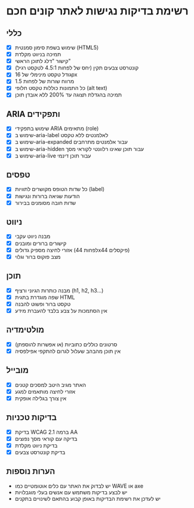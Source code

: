 # רשימת בדיקות נגישות לאתר קונים חכם

## כללי
- [x] שימוש בשפת סימון סמנטית (HTML5)
- [x] תמיכה בניווט מקלדת
- [x] קישור "דלג לתוכן הראשי"
- [x] קונטרסט צבעים תקין (יחס של לפחות 4.5:1 לטקסט רגיל)
- [x] גודל טקסט מינימלי של 16px
- [x] מרווח שורות של לפחות 1.5
- [x] כל התמונות כוללות טקסט חלופי (alt text)
- [x] תמיכה בהגדלת תצוגה עד 200% ללא אובדן תוכן

## ARIA ותפקידים
- [x] שימוש בתפקידי ARIA מתאימים (role)
- [x] שימוש ב-aria-label לאלמנטים ללא טקסט
- [x] שימוש ב-aria-expanded עבור אלמנטים מתרחבים
- [x] שימוש ב-aria-hidden עבור תוכן שאינו רלוונטי לקוראי מסך
- [x] שימוש ב-aria-live עבור תוכן דינמי

## טפסים
- [x] כל שדות הטופס מקושרים לתוויות (label)
- [x] הודעות שגיאה ברורות ונגישות
- [x] שדות חובה מסומנים בבירור

## ניווט
- [x] מבנה ניווט עקבי
- [x] קישורים ברורים ומובנים
- [x] אזורי לחיצה מספיק גדולים (לפחות 44x44 פיקסלים)
- [x] מצב פוקוס ברור וגלוי

## תוכן
- [x] מבנה כותרות הגיוני ורציף (h1, h2, h3...)
- [x] שפה מוגדרת בתגית HTML
- [x] טקסט ברור ופשוט להבנה
- [x] אין הסתמכות על צבע בלבד להעברת מידע

## מולטימדיה
- [x] סרטונים כוללים כתוביות (או אפשרות להוספתן)
- [x] אין תוכן מהבהב שעלול לגרום להתקפי אפילפסיה

## מובייל
- [x] האתר מגיב היטב למסכים קטנים
- [x] אזורי לחיצה מותאמים למגע
- [x] אין צורך בגלילה אופקית

## בדיקות טכניות
- [x] בדיקת WCAG 2.1 ברמה AA
- [x] בדיקה עם קוראי מסך נפוצים
- [x] בדיקת ניווט מקלדת
- [x] בדיקת קונטרסט צבעים

## הערות נוספות
- יש לבדוק את האתר עם כלים אוטומטיים כמו WAVE או axe
- יש לבצע בדיקות משתמש עם אנשים בעלי מוגבלויות
- יש לעדכן את רשימת הבדיקות באופן קבוע בהתאם לשינויים בתקנים
